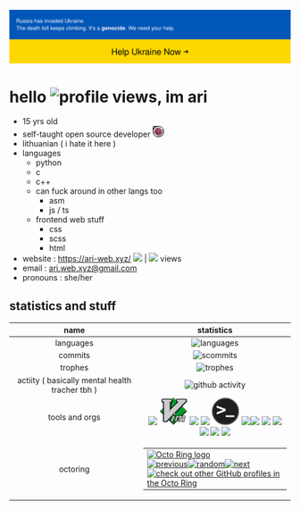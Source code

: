 <p align="center">
    <a href="https://vshymanskyy.github.io/StandWithUkraine/">
        <img src="https://raw.githubusercontent.com/vshymanskyy/StandWithUkraine/main/banner2-direct.svg" alt="#StandWithUkraine" />
    </a>
</p>

# hello ![profile views](https://komarev.com/ghpvc/?username=TruncatedDinosour&label=views&color=282828&style=for-the-badge&label=visitor), im ari

-   15 yrs old
-   self-taught open source developer <img src="/osi_membership_badge.svg" height="20px" />
-   lithuanian ( i hate it here )
-   languages
    -   python
    -   c
    -   c++
    -   can fuck around in other langs too
        -   asm
        -   js / ts
    -   frontend web stuff
        -   css
        -   scss
        -   html
-   website : https://ari-web.xyz/ <img src="https://ari-web.xyz/favicon.ico?dummy=371662" width="20px" /> | <img src="https://server.ari-web.xyz/visit?dummy=371662" height="20px" /> views
-   email : ari.web.xyz@gmail.com
-   pronouns : she/her

## statistics and stuff

<table>
  <thead>
    <tr>
      <th align="center">name</th>
      <th align="center">statistics</th>
    </tr>
  </thead>
  <tbody>
    <tr>
      <td align="center">languages</td>
      <td align="center">
        <img
          src="https://github-readme-stats.vercel.app/api/top-langs/?username=TruncatedDinosour&amp;layout=compact&amp;theme=gruvbox&amp;hide_border=true&amp;exclude_repo=dino-kernel&amp;count_private=true&amp;bg_color=00000000"
          alt="languages"
        />
      </td>
    </tr>
    <tr>
      <td align="center">commits</td>
      <td align="center">
        <img
          src="https://github-readme-stats-sabesansathananthan.vercel.app/api?username=TruncatedDinosour&amp;show_icons=true&amp;hide_border=true&amp;theme=gruvbox&amp;exclude_repo=dino-kernel&amp;count_private=true&amp;bg_color=00000000"
          alt="scommits"
        />
      </td>
    </tr>
    <tr>
      <td align="center">trophes</td>
      <td align="center">
        <img
          src="https://github-profile-trophy.vercel.app/?username=TruncatedDinosour&amp;theme=gruvbox&amp;margin-w=10&amp;margin-h=15&amp;column=8&amp;exclude_repo=dino-kernel&amp;count_private=true&amp;no-bg=true&amp;no-frame=true"
          alt="trophes"
        />
      </td>
    </tr>
    <tr>
      <td align="center">actiity ( basically mental health tracher tbh )</td>
      <td align="center">
        <img
          src="https://github-readme-activity-graph.vercel.app/graph?username=TruncatedDinosour&amp;theme=gruvbox&amp;bg_color=00000000&amp;count_private=true&amp;hide_border=true"
          alt="github activity"
        />
      </td>
    </tr>
    <tr>
      <td align="center">tools and orgs</td>
      <td align="center">
        <img
          src="https://avatars.githubusercontent.com/u/99056985?s=200&amp;v=4"
          width="50px"
        />
        <img
          src="https://raw.githubusercontent.com/github/explore/80688e429a7d4ef2fca1e82350fe8e3517d3494d/topics/vim/vim.png"
          width="50px"
        />
        <img
          src="https://upload.wikimedia.org/wikipedia/commons/thumb/1/18/C_Programming_Language.svg/695px-C_Programming_Language.svg.png"
          width="50px"
        />
        <img
          src="https://upload.wikimedia.org/wikipedia/commons/thumb/1/18/ISO_C%2B%2B_Logo.svg/1822px-ISO_C%2B%2B_Logo.svg.png"
          width="50px"
        />
        <img
          src="https://raw.githubusercontent.com/github/explore/80688e429a7d4ef2fca1e82350fe8e3517d3494d/topics/terminal/terminal.png"
          width="50px"
        />
        <img
          src="https://camo.githubusercontent.com/64b1f535115add5713c419514a1bb8e76aeafbc2e9b6b91c00ddfd697713bbb0/68747470733a2f2f63646e2e6a7364656c6976722e6e65742f6e706d2f4070726f6772616d6d696e672d6c616e6775616765732d6c6f676f732f707974686f6e40302e302e302f707974686f6e5f323536783235362e706e67"
          width="50px"
        /><img
          src="https://upload.wikimedia.org/wikipedia/commons/thumb/3/35/Tux.svg/1727px-Tux.svg.png"
          width="50px"
        />
        <img
          src="https://upload.wikimedia.org/wikipedia/commons/thumb/1/1a/Suckless_logo.svg/1200px-Suckless_logo.svg.png"
          width="50px"
        />
        <img
          src="https://i.ytimg.com/vi/6iTFCQ54_GA/hqdefault.jpg"
          width="50px"
        />
        <img
          src="https://upload.wikimedia.org/wikipedia/commons/thumb/e/ef/Stack_Overflow_icon.svg/768px-Stack_Overflow_icon.svg.png"
          width="50px"
        />
        <img
          src="https://cdn.sstatic.net/Sites/stackoverflow/Img/subcommunities/intel-dark.svg?v=72ff93f7d507"
          width="50px"
        />
        <img
          src="https://upload.wikimedia.org/wikipedia/commons/thumb/a/a0/Firefox_logo%2C_2019.svg/1971px-Firefox_logo%2C_2019.svg.png"
          width="50px"
        />
      </td>
    </tr>
    <tr>
      <td align="center">octoring</td>
      <td align="center">
        <table>
          <tbody>
            <tr>
              <td>
                <a href="https://octo-ring.com/"
                  ><img
                    src="https://octo-ring.com/static/img/widget/top.png"
                    width="99%"
                    alt="Octo Ring logo"
                    align="top" /></a
                ><br /><a href="https://octo-ring.com/p/TruncatedDinosour/prev"
                  ><img
                    src="https://octo-ring.com/static/img/widget/prev.png"
                    width="33%"
                    alt="previous"
                    align="top"
                    title="previous profile" /></a
                ><a href="https://octo-ring.com/p/TruncatedDinosour/random"
                  ><img
                    src="https://octo-ring.com/static/img/widget/random.png"
                    width="33%"
                    alt="random"
                    align="top"
                    title="random profile" /></a
                ><a href="https://octo-ring.com/p/TruncatedDinosour/next"
                  ><img
                    src="https://octo-ring.com/static/img/widget/next.png"
                    width="33%"
                    alt="next"
                    align="top"
                    title="next profile" /></a
                ><br /><a href="https://octo-ring.com/"
                  ><img
                    src="https://octo-ring.com/static/img/widget/bottom.png"
                    width="99%"
                    alt="check out other GitHub profiles in the Octo Ring"
                    align="top"
                /></a>
              </td>
            </tr>
          </tbody>
        </table>
      </td>
    </tr>
  </tbody>
</table>
